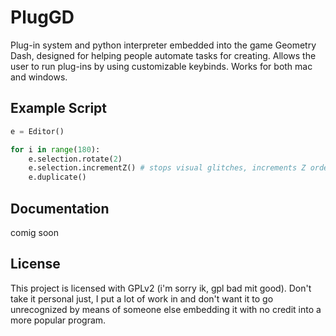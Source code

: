 # PlugGD

Plug-in system and python interpreter embedded into the game Geometry Dash, designed for helping people automate tasks for creating. Allows the user to run plug-ins by using customizable keybinds. Works for both mac and windows.

## Example Script

```python
e = Editor()

for i in range(180):
	e.selection.rotate(2)
	e.selection.incrementZ() # stops visual glitches, increments Z order
	e.duplicate()

```

## Documentation

comig soon

## License
This project is licensed with GPLv2 (i'm sorry ik, gpl bad mit good). Don't take it personal just, I put a lot of work in and don't want it to go unrecognized by means of someone else embedding it with no credit into a more popular program.
